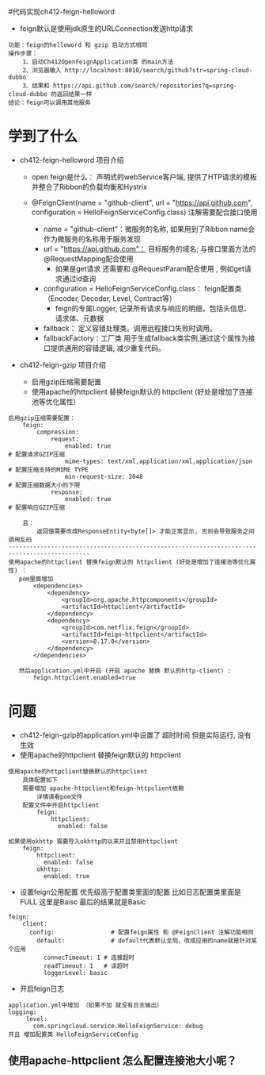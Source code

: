 #代码实现ch412-feign-helloword
- feign默认是使用jdk原生的URLConnection发送http请求
```
功能：feign的helloword 和 gzip 启动方式相同
操作步骤：
    1、启动Ch412OpenFeignApplication类 的main方法   
    2、浏览器输入 http://localhost:8010/search/github?str=spring-cloud-dubbo
    3、结果和 https://api.github.com/search/repositories?q=spring-cloud-dubbo 的返回结果一样
结论：feign可以调用其他服务

```
# 学到了什么
- ch412-feign-helloword 项目介绍
    - open feign是什么： 声明式的webService客户端, 提供了HTP请求的模板并整合了Ribbon的负载均衡和Hystrix
    
    - @FeignClient(name = "github-client", url = "https://api.github.com", configuration = HelloFeignServiceConfig.class) 注解需要配合接口使用
        - name = "github-client"：微服务的名称, 如果用到了Ribbon name会作为微服务的名称用于服务发现
        - url = "https://api.github.com"： 目标服务的域名; 与接口里面方法的 @RequestMapping配合使用
            - 如果是get请求 还需要和 @RequestParam配合使用 , 例如get请求通过id查询
        - configuration = HelloFeignServiceConfig.class： feign配置类 （Encoder, Decoder, Level, Contract等）
            - feign的专属Logger, 记录所有请求与响应的明细，包括头信息、请求体、元数据
        - fallback： 定义容错处理类。调用远程接口失败时调用。
        - fallbackFactory：工厂类 用于生成fallback类实例,通过这个属性为接口提供通用的容错逻辑, 减少重复代码。 

- ch412-feign-gzip 项目介绍
    - 启用gzip压缩需要配置
    - 使用apache的httpclient 替换feign默认的 httpclient (好处是增加了连接池等优化属性) 
```
启用gzip压缩需要配置：
    feign:
        compression:
            request:
                enabled: true                                             # 配置请求GZIP压缩
                mime-types: text/xml,application/xml,application/json     # 配置压缩支持的MIME TYPE
                min-request-size: 2048                                    # 配置压缩数据大小的下限
            response:
                enabled: true                                             # 配置响应GZIP压缩
                
    且： 
        返回值需要改成ResponseEntity<byte[]> 才能正常显示, 否则会导致服务之间调用乱码
---------------------------------------------------------------------------------------------
使用apache的httpclient 替换feign默认的 httpclient (好处是增加了连接池等优化属性) ：
   pom里面增加
       <dependencies>
           <dependency>
               <groupId>org.apache.httpcomponents</groupId>
               <artifactId>httpclient</artifactId>
           </dependency>
           <dependency>
               <groupId>com.netflix.feign</groupId>
               <artifactId>feign-httpclient</artifactId>
               <version>8.17.0</version>
           </dependency>
       </dependencies>
       
   然后application.yml中开启 (开启 apache 替换 默认的http-client) :
       feign.httpclient.enabled=true
```
# 问题 
- ch412-feign-gzip的application.yml中设置了 超时时间 但是实际运行, 没有生效
- 使用apache的httpclient 替换feign默认的 httpclient 
```
使用apache的httpclient替换默认的httpclient 
    具体配置如下
    需要增加 apache-httpclient和feign-httpclient依赖
        详情请看pom文件
    配置文件中开启httpclient
        feign:
            httpclient: 
              enabled: false
          
如果使用okhttp 需要导入okhttp的以来并且禁用httpclient
    feign:
        httpclient: 
          enabled: false
        okhttp:
          enabled: true        
```

- 设置feign公用配置 优先级高于配置类里面的配置 比如日志配置类里面是FULL 这里是Baisc 最后的结果就是Basic
```
feign:
    client:
      config:                # 配置feign属性 和 @FeignClient 注解功能相同
        default:             # default代表默认全局，改成应用的name就是针对某个应用
          connecTimeout: 1 # 连接超时
          readTimeout: 1   # 读超时
          loggerLevel: basic
```
- 开启feign日志
```
application.yml中增加 （如果不加 就没有日志输出）
logging:
     level:
       com.springcloud.service.HelloFeignService: debug
并且 增加配置类 HelloFeignServiceConfig

```
## 使用apache-httpclient 怎么配置连接池大小呢？